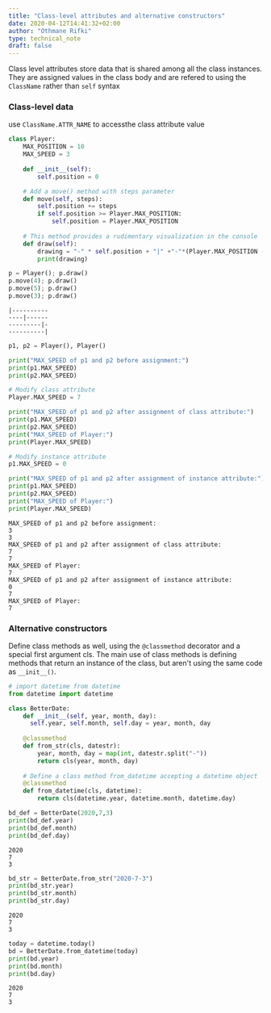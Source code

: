 ```yaml
---
title: "Class-level attributes and alternative constructors"
date: 2020-04-12T14:41:32+02:00
author: "Othmane Rifki"
type: technical_note
draft: false
---
```

Class level attributes store data that is shared among all the class instances. They are assigned values in the class body and are refered to using the `ClassName` rather than `self` syntax  

### Class-level data
use `ClassName.ATTR_NAME` to accessthe class attribute value


```python
class Player:
    MAX_POSITION = 10
    MAX_SPEED = 3
    
    def __init__(self):
        self.position = 0

    # Add a move() method with steps parameter
    def move(self, steps):
        self.position += steps
        if self.position >= Player.MAX_POSITION:
            self.position = Player.MAX_POSITION
       
    # This method provides a rudimentary visualization in the console    
    def draw(self):
        drawing = "-" * self.position + "|" +"-"*(Player.MAX_POSITION - self.position)
        print(drawing)

p = Player(); p.draw()
p.move(4); p.draw()
p.move(5); p.draw()
p.move(3); p.draw()
```

    |----------
    ----|------
    ---------|-
    ----------|






```python
p1, p2 = Player(), Player()

print("MAX_SPEED of p1 and p2 before assignment:")
print(p1.MAX_SPEED)
print(p2.MAX_SPEED)

# Modify class attribute
Player.MAX_SPEED = 7

print("MAX_SPEED of p1 and p2 after assignment of class attribute:")
print(p1.MAX_SPEED)
print(p2.MAX_SPEED)
print("MAX_SPEED of Player:")
print(Player.MAX_SPEED)

# Modify instance attribute
p1.MAX_SPEED = 0

print("MAX_SPEED of p1 and p2 after assignment of instance attribute:")
print(p1.MAX_SPEED)
print(p2.MAX_SPEED)
print("MAX_SPEED of Player:")
print(Player.MAX_SPEED)


```

    MAX_SPEED of p1 and p2 before assignment:
    3
    3
    MAX_SPEED of p1 and p2 after assignment of class attribute:
    7
    7
    MAX_SPEED of Player:
    7
    MAX_SPEED of p1 and p2 after assignment of instance attribute:
    0
    7
    MAX_SPEED of Player:
    7


### Alternative constructors
Define class methods as well, using the `@classmethod` decorator and a special first argument cls. The main use of class methods is defining methods that return an instance of the class, but aren't using the same code as `__init__()`.


```python
# import datetime from datetime
from datetime import datetime

class BetterDate:
    def __init__(self, year, month, day):
      self.year, self.month, self.day = year, month, day
      
    @classmethod
    def from_str(cls, datestr):
        year, month, day = map(int, datestr.split("-"))
        return cls(year, month, day)
        
    # Define a class method from_datetime accepting a datetime object
    @classmethod
    def from_datetime(cls, datetime):
        return cls(datetime.year, datetime.month, datetime.day)
```


```python
bd_def = BetterDate(2020,7,3)   
print(bd_def.year)
print(bd_def.month)
print(bd_def.day)
```

    2020
    7
    3



```python
bd_str = BetterDate.from_str("2020-7-3")   
print(bd_str.year)
print(bd_str.month)
print(bd_str.day)
```

    2020
    7
    3



```python
today = datetime.today()     
bd = BetterDate.from_datetime(today)   
print(bd.year)
print(bd.month)
print(bd.day)
```

    2020
    7
    3



```python

```
